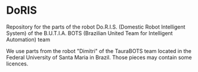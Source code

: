 # DoRIS
Repository for the parts of the robot Do.R.I.S. (Domestic Robot Intelligent System) of the B.U.T.I.A. BOTS (Brazilian United Team for Intelligent Automation) team 

We use parts from the robot "Dimitri" of the TauraBOTS team located in the Federal University of Santa Maria in Brazil. Those pieces may contain some licences.
